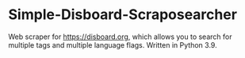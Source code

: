 # Simple-Disboard-Scraposearcher
Web scraper for https://disboard.org, which allows you to search for multiple tags and multiple language flags. Written in Python 3.9.
